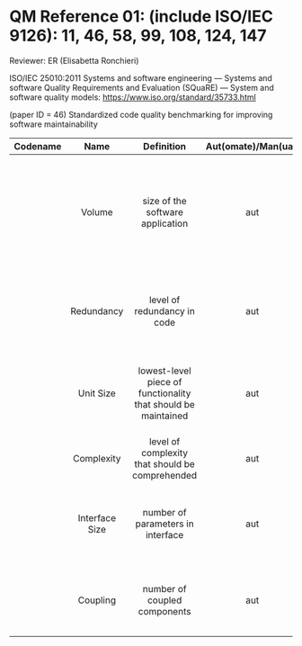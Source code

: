 # QM Reference 01: (include ISO/IEC 9126): 11, 46, 58, 99, 108, 124, 147

Reviewer:  ER (Elisabetta Ronchieri)

ISO/IEC 25010:2011 Systems and software engineering — Systems and software Quality Requirements and Evaluation (SQuaRE) — System and software quality models: https://www.iso.org/standard/35733.html

(paper ID = 46) Standardized code quality benchmarking for improving software maintainability

| Codename | Name  | Definition | Aut(omate)/Man(ual) | Characteristics | Comment |
| :------: | :---: | :--------: | :-----------------: | :-------------: | :-----: |
|          | Volume | size of the software application | aut | Maintainability | the larger a system, the more effort it takes to maintain since there is more information to be taken into account. |
|          | Redundancy | level of redundancy in code | aut | Maintainability | duplicated code has to be maintained in all places where it occurs |
|          | Unit Size | lowest-level piece of functionality that should be maintained | aut | Maintainability | lines of code per unit (unit is the smallest piece of  invokable code) code |
|          | Complexity | level of complexity that should be comprehended | aut | Maintainability | no specific metric is reported |
|          | Interface Size | number of parameters in interface | aut | Maintainability |  units with many parameters can be a symptom of bad encapsulation |
|          | Coupling | number of coupled components | aut | Maintainability | tightly coupled components are more resistant to change |
